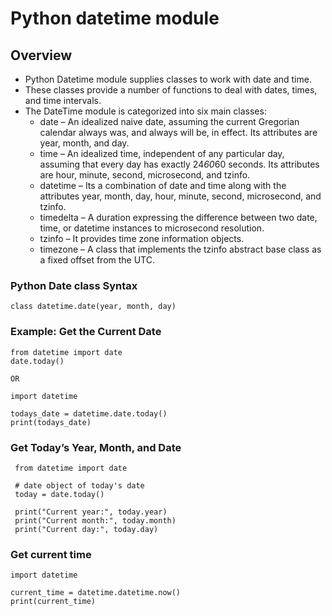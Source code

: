 # Python datetime module

## Overview
   - Python Datetime module supplies classes to work with date and time. 
   - These classes provide a number of functions to deal with dates, times, and time intervals.
   - The DateTime module is categorized into six main classes:
     - date – An idealized naive date, assuming the current Gregorian calendar always was, and always will be, in effect. Its attributes are year, month, and day.
     - time – An idealized time, independent of any particular day, assuming that every day has exactly 24*60*60 seconds. Its attributes are hour, minute, second, microsecond, and tzinfo.
     - datetime – Its a combination of date and time along with the attributes year, month, day, hour, minute, second, microsecond, and tzinfo.
     - timedelta – A duration expressing the difference between two date, time, or datetime instances to microsecond resolution.
     - tzinfo – It provides time zone information objects.
     - timezone – A class that implements the tzinfo abstract base class as a fixed offset from the UTC.

### Python Date class Syntax
   ```
   class datetime.date(year, month, day)
   ```
### Example: Get the Current Date
   ```
   from datetime import date
   date.today()
   
   OR
   
   import datetime

   todays_date = datetime.date.today()
   print(todays_date)

   ```
### Get Today’s Year, Month, and Date
   ```
    from datetime import date

    # date object of today's date
    today = date.today()

    print("Current year:", today.year)
    print("Current month:", today.month)
    print("Current day:", today.day)

   ```
### Get current time
   ```
   import datetime
   
   current_time = datetime.datetime.now()
   print(current_time)
   ```